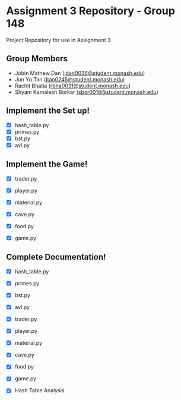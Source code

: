 # Assignment 3 Repository - Group 148

Project Repository for use in Assignment 3 

## Group Members

- Jobin Mathew Dan (jdan0036@student.monash.edu)
- Jun Yu Tan (jtan0245@student.monash.edu)
- Rachit Bhatia (rbha0031@student.monash.edu)
- Shyam Kamalesh Borkar (sbor0018@student.monash.edu)

## Implement the Set up!
- [X] hash_table.py
- [X] primes.py
- [X] bst.py
- [X] avl.py

## Implement the Game!
- [X] trader.py
- [X] player.py
- [X] material.py
- [X] cave.py
- [X] food.py
- [x] game.py


## Complete Documentation!
- [X] hash_table.py
- [X] primes.py
- [X] bst.py
- [X] avl.py
- [X] trader.py
- [X] player.py
- [X] material.py
- [X] cave.py
- [X] food.py
- [X] game.py

- [X] Hash Table Analysis
